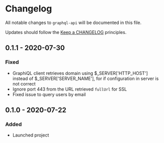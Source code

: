 # Changelog

All notable changes to `graphql-api` will be documented in this file.

Updates should follow the [Keep a CHANGELOG](http://keepachangelog.com/) principles.

## 0.1.1 - 2020-07-30

### Fixed

- GraphiQL client retrieves domain using $_SERVER['HTTP_HOST'] instead of $_SERVER['SERVER_NAME'], for if configuration in server is not correct
- Ignore port 443 from the URL retrieved `fullUrl` for SSL
- Fixed issue to query users by email

## 0.1.0 - 2020-07-22

### Added

- Launched project
